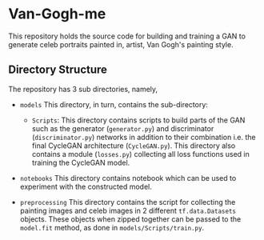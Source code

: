 # Van-Gogh-me

This repository holds the source code for building and training a GAN to generate celeb portraits painted in, artist, Van Gogh's painting style. 

## Directory Structure

The repository has 3 sub directories, namely,

- `models`
    This directory, in turn, contains the sub-directory: 
    - `Scripts`: This directory contains scripts to build parts of the GAN such as the generator (`generator.py`) and discriminator (`discriminator.py`) networks in addition to their combination i.e. the final CycleGAN architecture (`CycleGAN.py`). This directory also contains a module (`losses.py`) collecting all loss functions used in training the CycleGAN model.

- `notebooks`
    This directory contains notebook which can be used to experiment with the constructed model.

- `preprocessing`
    This directory contains the script for collecting the painting images and celeb images in 2 different `tf.data.Datasets` objects. These objects when zipped together can be passed to the `model.fit` method, as done in `models/Scripts/train.py`.